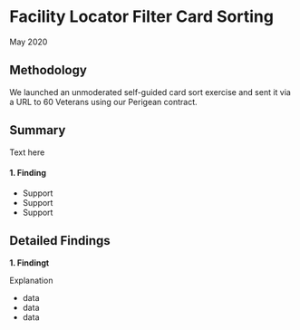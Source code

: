 # Facility Locator Filter Card Sorting
May 2020

## Methodology
We launched an unmoderated self-guided card sort exercise and sent it via a URL to 60 Veterans using our Perigean contract.

## Summary

Text here

#### 1. Finding

- Support
- Support
- Support

## Detailed Findings

**1. Findingt**

Explanation

- data
- data
- data
